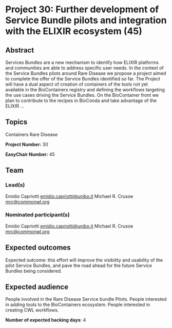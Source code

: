 # Project 30: Further development of Service Bundle pilots and integration with the ELIXIR ecosystem (45)

## Abstract

Services Bundles are a new mechanism to identify how ELIXIR platforms and communities are able to address specific user needs. In the context of the Service Bundles pilots around Rare Disease we propose a project aimed to complete the offer of the Service Bundles identified so far. The Project will have a dual aspect of creation of containers of the tools not yet available in the BioContainers registry and defining the workflows targeting the use cases driving the Service Bundles. On the BioContainer front we plan to contribute to the recipes in BioConda and take advantage of the ELIXIR ...

## Topics

Containers
 Rare Disease

**Project Number:** 30



**EasyChair Number:** 45

## Team

### Lead(s)

Emidio Capriotti <emidio.capriotti@unibo.it>
 Michael R. Crusoe <mrc@commonwl.org>

### Nominated participant(s)

Emidio Capriotti <emidio.capriotti@unibo.it>
 Michael R. Crusoe <mrc@commonwl.org>

## Expected outcomes

Expected outcome: this effort will improve the visibility and usability of the pilot Service Bundles, and pave the road ahead for the future Service Bundles being considered.

## Expected audience

People involved in the Rare Disease Service bundle Pilots.
 People interested in adding tools to the BioContainers ecosystem.
 People interested in creating CWL workflows.

**Number of expected hacking days**: 4

